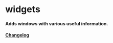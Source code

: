 # widgets

#### Adds windows with various useful information.

#### [Changelog](https://github.com/zer420/aw/blob/main/widgets/changelog.md)
